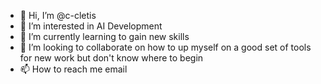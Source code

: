 - 👋 Hi, I’m @c-cletis
- 👀 I’m interested in AI Development
- 🌱 I’m currently learning to gain new skills 
- 💞️ I’m looking to collaborate on how to up myself on a good set of tools for new work but don't know where to begin 
- 📫 How to reach me email

<!---
c-cletis/c-cletis is a ✨ special ✨ repository because its `README.md` (this file) appears on your GitHub profile.
You can click the Preview link to take a look at your changes.
--->
